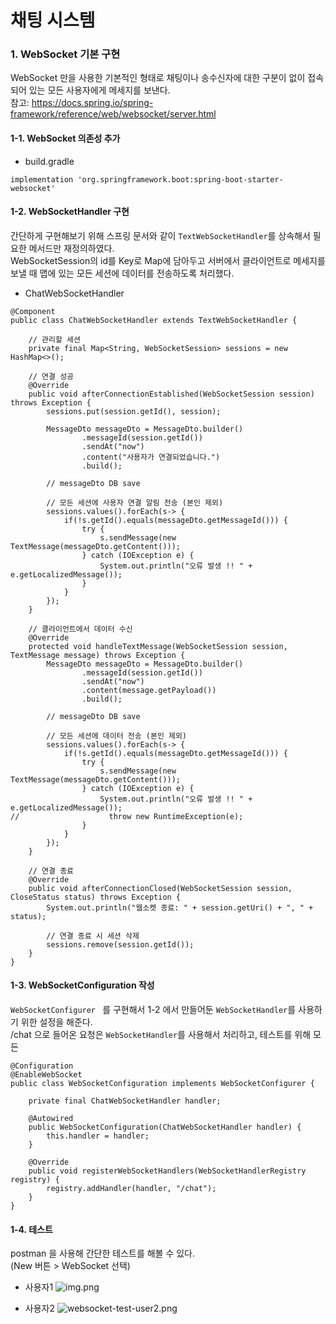 # 채팅 시스템

   
### 1. WebSocket 기본 구현
WebSocket 만을 사용한 기본적인 형태로 채팅이나 송수신자에 대한 구분이 없이 접속되어 있는 모든 사용자에게 메세지를 보낸다.   
참고: https://docs.spring.io/spring-framework/reference/web/websocket/server.html

#### 1-1. WebSocket 의존성 추가   
- build.gradle
```
implementation 'org.springframework.boot:spring-boot-starter-websocket'
```   

#### 1-2. WebSocketHandler 구현   
간단하게 구현해보기 위해 스프링 문서와 같이 ```TextWebSocketHandler```를 상속해서 필요한 메서드만 재정의하였다.   
WebSocketSession의 id를 Key로 Map에 담아두고 서버에서 클라이언트로 메세지를 보낼 때 맵에 있는 모든 세션에 데이터를 전송하도록 처리했다. 

- ChatWebSocketHandler
```
@Component
public class ChatWebSocketHandler extends TextWebSocketHandler {

    // 관리할 세션
    private final Map<String, WebSocketSession> sessions = new HashMap<>();

    // 연결 성공
    @Override
    public void afterConnectionEstablished(WebSocketSession session) throws Exception {
        sessions.put(session.getId(), session);

        MessageDto messageDto = MessageDto.builder()
                .messageId(session.getId())
                .sendAt("now")
                .content("사용자가 연결되었습니다.")
                .build();

        // messageDto DB save

        // 모든 세션에 사용자 연결 알림 전송 (본인 제외)
        sessions.values().forEach(s-> {
            if(!s.getId().equals(messageDto.getMessageId())) {
                try {
                    s.sendMessage(new TextMessage(messageDto.getContent()));
                } catch (IOException e) {
                    System.out.println("오류 발생 !! " + e.getLocalizedMessage());
                }
            }
        });
    }

    // 클라이언트에서 데이터 수신
    @Override
    protected void handleTextMessage(WebSocketSession session, TextMessage message) throws Exception {
        MessageDto messageDto = MessageDto.builder()
                .messageId(session.getId())
                .sendAt("now")
                .content(message.getPayload())
                .build();

        // messageDto DB save

        // 모든 세션에 데이터 전송 (본인 제외)
        sessions.values().forEach(s-> {
            if(!s.getId().equals(messageDto.getMessageId())) {
                try {
                    s.sendMessage(new TextMessage(messageDto.getContent()));
                } catch (IOException e) {
                    System.out.println("오류 발생 !! " + e.getLocalizedMessage());
//                    throw new RuntimeException(e);
                }
            }
        });
    }

    // 연결 종료
    @Override
    public void afterConnectionClosed(WebSocketSession session, CloseStatus status) throws Exception {
        System.out.println("웹소켓 종료: " + session.getUri() + ", " + status);

        // 연결 종료 시 세션 삭제
        sessions.remove(session.getId());
    }
}
```

#### 1-3. WebSocketConfiguration 작성   
```WebSocketConfigurer ``` 를 구현해서 1-2 에서 만들어둔 ```WebSocketHandler```를 사용하기 위한 설정을 해준다.  
/chat 으로 들어온 요청은 ```WebSocketHandler```를 사용해서 처리하고, 테스트를 위해 모든 

```
@Configuration
@EnableWebSocket
public class WebSocketConfiguration implements WebSocketConfigurer {

    private final ChatWebSocketHandler handler;

    @Autowired
    public WebSocketConfiguration(ChatWebSocketHandler handler) {
        this.handler = handler;
    }

    @Override
    public void registerWebSocketHandlers(WebSocketHandlerRegistry registry) {
        registry.addHandler(handler, "/chat");
    }
}
```
   
#### 1-4. 테스트
postman 을 사용해 간단한 테스트를 해볼 수 있다.   
(New 버튼 > WebSocket 선택)
- 사용자1
![img.png](../../../../../resources/document/chat/websocket-test-user1.png)

- 사용자2
![websocket-test-user2.png](..%2F..%2F..%2F..%2F..%2Fresources%2Fdocument%2Fchat%2Fwebsocket-test-user2.png)